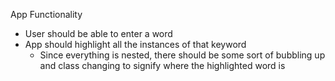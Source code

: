 App Functionality
- User should be able to enter a word
- App should highlight all the instances of that keyword 
    - Since everything is nested, there should be some sort of bubbling up and class changing to signify where the highlighted  word is